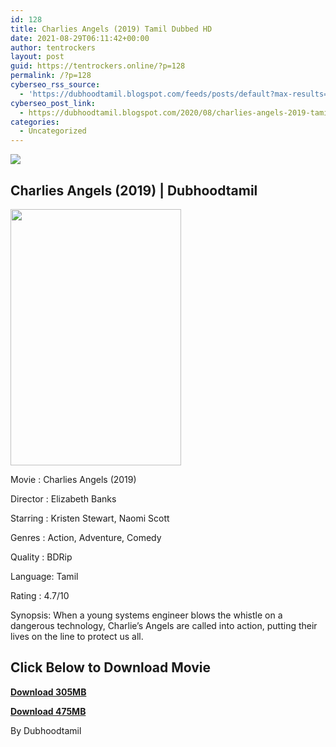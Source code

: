 ```yaml
---
id: 128
title: Charlies Angels (2019) Tamil Dubbed HD
date: 2021-08-29T06:11:42+00:00
author: tentrockers
layout: post
guid: https://tentrockers.online/?p=128
permalink: /?p=128
cyberseo_rss_source:
  - 'https://dubhoodtamil.blogspot.com/feeds/posts/default?max-results=150&start-index=151'
cyberseo_post_link:
  - https://dubhoodtamil.blogspot.com/2020/08/charlies-angels-2019-tamil-dubbed-hd.html
categories:
  - Uncategorized
---
```

<div class="media_block">
  <img src="https://1.bp.blogspot.com/-hKgR4SvDYJU/XzYq7EKqQuI/AAAAAAAAB_Y/3x1MSmehvk0qVLGzosz-B73xS_pOMO2NwCNcBGAsYHQ/s72-w273-h410-c/DP_4898329_CharliesAngels2019_2000x3000_EST.png" class="media_thumbnail" />
</div>

## Charlies Angels (2019) | Dubhoodtamil

<div class="separator">
  <a href="https://1.bp.blogspot.com/-hKgR4SvDYJU/XzYq7EKqQuI/AAAAAAAAB_Y/3x1MSmehvk0qVLGzosz-B73xS_pOMO2NwCNcBGAsYHQ/s840/DP_4898329_CharliesAngels2019_2000x3000_EST.png" imageanchor="1"><img loading="lazy" border="0" data-original-height="840" data-original-width="560" height="410" src="https://1.bp.blogspot.com/-hKgR4SvDYJU/XzYq7EKqQuI/AAAAAAAAB_Y/3x1MSmehvk0qVLGzosz-B73xS_pOMO2NwCNcBGAsYHQ/w273-h410/DP_4898329_CharliesAngels2019_2000x3000_EST.png" width="273" /></a>
</div>

Movie	<span></span>:	<span></span>Charlies Angels (2019)

Director	<span></span>:	<span></span>Elizabeth Banks

Starring	<span></span>:	<span></span>Kristen Stewart, Naomi Scott

Genres	<span></span>:	<span></span>Action, Adventure, Comedy

Quality	<span></span>:	<span></span>BDRip

Language:	<span></span>Tamil

Rating	<span></span>:	<span></span>4.7/10

Synopsis: When a young systems engineer blows the whistle on a dangerous technology, Charlie&#8217;s Angels are called into action, putting their lives on the line to protect us all.

## **<span>Click Below to Download Movie</span>**

**<span><a href="https://oncehelp.com/chaarlies-angles" target="_blank" rel="noopener">Download 305MB</a></span>**

**<span><a href="https://oncehelp.com/chaarlies-angles-2" target="_blank" rel="noopener">Download 475MB</a></span>**

By Dubhoodtamil